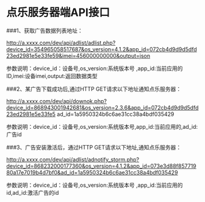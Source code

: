 点乐服务器端API接口
===================
###1、获取广告数据列表地址：

http://a.xxxx.com/dev/api/adlist/adlist.php?device_id=354965058517687&os_version=4.1.2&app_id=072cb4d9d9d5dfd23ed2981e5e33fe59&imei=456000000000&output=json

参数说明：device_id：设备号,os_version:系统版本号 ,app_id:当前应用的ID,imei:设备imei,output:返回数据类型
 
 
###2、某广告下载成功后,通过HTTP GET请求以下地址通知点乐服务器：
 
http://a.xxxx.com/dev/api/downok.php?device_id=868943001942681&os_version=2.3.6&app_id=072cb4d9d9d5dfd23ed2981e5e33fe5  ad_id=1a5950324b6c6ae31cc38a4bdf035429
 
参数说明：device_id：设备号,os_version:系统版本号,app_id:当前应用的,ad_id:广告id


###3、广告安装激活后，通过HTTP GET请求以下地址,通知点乐服务器：
  
http://a.xxxx.com/dev/api/adlist/adnotify_storm.php?device_id=868232000177360&os_version=4.1.2&app_id=073e3d88f85771980a17e7019b4d7bf0&ad_id=1a5950324b6c6ae31cc38a4bdf035429
  
参数说明：device_id：设备号,os_version:系统版本号 ,app_id:当前应用的id,ad_id:激活广告的id

